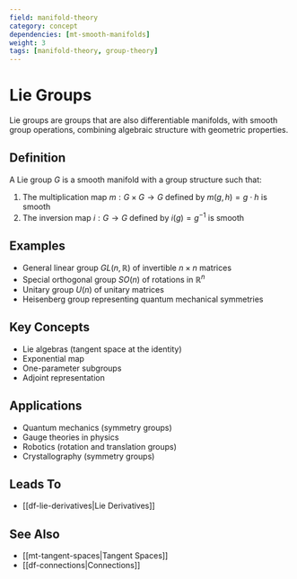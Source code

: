 ```yaml
---
field: manifold-theory
category: concept
dependencies: [mt-smooth-manifolds]
weight: 3
tags: [manifold-theory, group-theory]
---
```


# Lie Groups

Lie groups are groups that are also differentiable manifolds, with smooth group operations, combining algebraic structure with geometric properties.

## Definition
A Lie group $G$ is a smooth manifold with a group structure such that:
1. The multiplication map $m: G \times G \to G$ defined by $m(g, h) = g \cdot h$ is smooth
2. The inversion map $i: G \to G$ defined by $i(g) = g^{-1}$ is smooth

## Examples
- General linear group $GL(n, \mathbb{R})$ of invertible $n \times n$ matrices
- Special orthogonal group $SO(n)$ of rotations in $\mathbb{R}^n$
- Unitary group $U(n)$ of unitary matrices
- Heisenberg group representing quantum mechanical symmetries

## Key Concepts
- Lie algebras (tangent space at the identity)
- Exponential map
- One-parameter subgroups
- Adjoint representation

## Applications
- Quantum mechanics (symmetry groups)
- Gauge theories in physics
- Robotics (rotation and translation groups)
- Crystallography (symmetry groups)

## Leads To
- [[df-lie-derivatives|Lie Derivatives]]

## See Also
- [[mt-tangent-spaces|Tangent Spaces]]
- [[df-connections|Connections]]